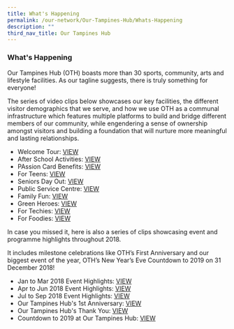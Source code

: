 ```yaml
---
title: What's Happening
permalink: /our-network/Our-Tampines-Hub/Whats-Happening
description: ""
third_nav_title: Our Tampines Hub
---
```

### What's Happening


Our Tampines Hub (OTH) boasts more than 30 sports, community, arts and lifestyle facilities. As our tagline suggests, there is truly something for everyone!

The series of video clips below showcases our key facilities, the different visitor demographics that we serve, and how we use OTH as a communal infrastructure which features multiple platforms to build and bridge different members of our community, while engendering a sense of ownership amongst visitors and building a foundation that will nurture more meaningful and lasting relationships.


* Welcome Tour: [VIEW](https://www.youtube.com/watch?v=oG3hz9sCOXk)
* After School Activities: [VIEW](https://www.youtube.com/watch?v=CiP5t-UiCIQ&feature=youtu.be)
* PAssion Card Benefits: [VIEW](https://www.youtube.com/watch?v=_QW_YvxjrH4)
* For Teens: [VIEW](https://www.youtube.com/watch?v=TPGQYsmJdns&feature=youtu.be)
* Seniors Day Out: [VIEW](https://www.youtube.com/watch?v=h4NgsH4j69w&feature=youtu.be)
* Public Service Centre: [VIEW](https://www.youtube.com/watch?v=BiWVuBV3C0U&feature=youtu.be)
* Family Fun: [VIEW](https://www.youtube.com/watch?v=c-VNllkPDBI&feature=youtu.be)
* Green Heroes: [VIEW](//)
* For Techies: [VIEW](//)
* For Foodies: [VIEW](//)

In case you missed it, here is also a series of clips showcasing event and programme highlights throughout 2018.

It includes milestone celebrations like OTH’s First Anniversary and our biggest event of the year, OTH’s New Year’s Eve Countdown to 2019 on 31 December 2018!

* Jan to  Mar 2018 Event Highlights: [VIEW](//)
* Apr to Jun 2018 Event Highlights: [VIEW](//)
* Jul to Sep 2018 Event Highlights: [VIEW](//)
* Our Tampines Hub's 1st Anniversary: [VIEW](//)
* Our Tampines Hub's Thank You: [VIEW](//)
* Countdown to 2019 at Our Tampines Hub: [VIEW](//)